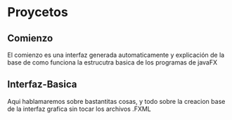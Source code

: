 # Proycetos

## Comienzo
El comienzo es una interfaz generada automaticamente y explicación de la base de como funciona la estrucutra basica de los programas de javaFX

## Interfaz-Basica
Aqui hablamaremos sobre bastantitas cosas, y todo sobre la creacion base de la interfaz grafica sin tocar los archivos .FXML
